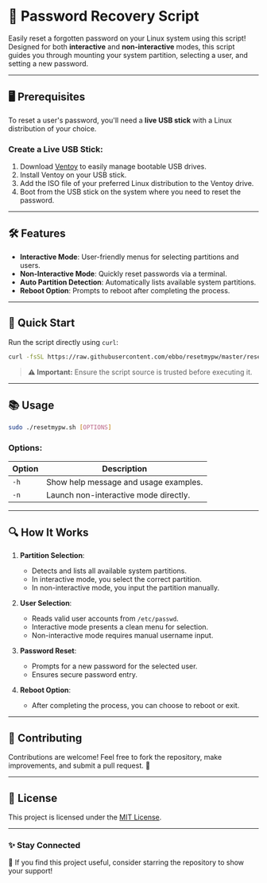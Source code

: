 
# 🔐 Password Recovery Script

Easily reset a forgotten password on your Linux system using this script! Designed for both **interactive** and **non-interactive** modes, this script guides you through mounting your system partition, selecting a user, and setting a new password.

---

## 🖥 Prerequisites

To reset a user's password, you'll need a **live USB stick** with a Linux distribution of your choice.

### Create a Live USB Stick:
1. Download [Ventoy](https://www.ventoy.net/en/download.html) to easily manage bootable USB drives.
2. Install Ventoy on your USB stick.
3. Add the ISO file of your preferred Linux distribution to the Ventoy drive.
4. Boot from the USB stick on the system where you need to reset the password.

---

## 🛠 Features

- **Interactive Mode**: User-friendly menus for selecting partitions and users.
- **Non-Interactive Mode**: Quickly reset passwords via a terminal.
- **Auto Partition Detection**: Automatically lists available system partitions.
- **Reboot Option**: Prompts to reboot after completing the process.

---

## 🚀 Quick Start

Run the script directly using `curl`:

```bash
curl -fsSL https://raw.githubusercontent.com/ebbo/resetmypw/master/resetmypw.sh -o /tmp/resetmypw.sh && sudo bash /tmp/resetmypw.sh
```

> **⚠️ Important:** Ensure the script source is trusted before executing it.

---

## 📚 Usage

```bash
sudo ./resetmypw.sh [OPTIONS]
```

### Options:
| Option | Description                           |
|--------|---------------------------------------|
| `-h`   | Show help message and usage examples. |
| `-n`   | Launch non-interactive mode directly. |

---

## 🔍 How It Works

1. **Partition Selection**:
   - Detects and lists all available system partitions.
   - In interactive mode, you select the correct partition.
   - In non-interactive mode, you input the partition manually.

2. **User Selection**:
   - Reads valid user accounts from `/etc/passwd`.
   - Interactive mode presents a clean menu for selection.
   - Non-interactive mode requires manual username input.

3. **Password Reset**:
   - Prompts for a new password for the selected user.
   - Ensures secure password entry.

4. **Reboot Option**:
   - After completing the process, you can choose to reboot or exit.

---

## 📂 Contributing

Contributions are welcome! Feel free to fork the repository, make improvements, and submit a pull request. 🤝

---

## 📝 License

This project is licensed under the [MIT License](LICENSE).

---

### ✨ Stay Connected

🌟 If you find this project useful, consider starring the repository to show your support!

